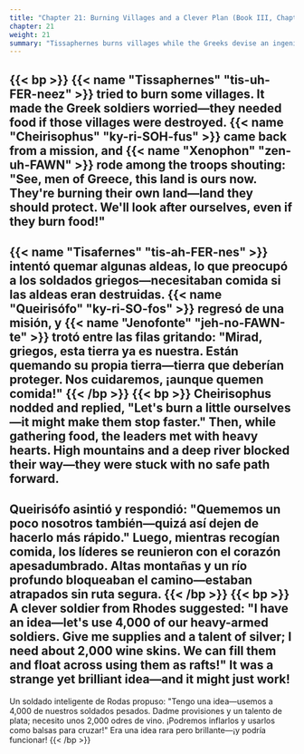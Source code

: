 ```yaml
---
title: "Chapter 21: Burning Villages and a Clever Plan (Book III, Chapter 5)"
chapter: 21
weight: 21
summary: "Tissaphernes burns villages while the Greeks devise an ingenious river crossing plan."
---
```

{{< bp >}}
{{< name "Tissaphernes" "tis-uh-FER-neez" >}} tried to burn some villages. It made the Greek soldiers worried—they needed food if those villages were destroyed. {{< name "Cheirisophus" "ky-ri-SOH-fus" >}} came back from a mission, and {{< name "Xenophon" "zen-uh-FAWN" >}} rode among the troops shouting: "See, men of Greece, this land is ours now. They're burning their own land—land they should protect. We'll look after ourselves, even if they burn food!"
---
{{< name "Tisafernes" "tis-ah-FER-nes" >}} intentó quemar algunas aldeas, lo que preocupó a los soldados griegos—necesitaban comida si las aldeas eran destruidas. {{< name "Queirisófo" "ky-ri-SO-fos" >}} regresó de una misión, y {{< name "Jenofonte" "jeh-no-FAWN-te" >}} trotó entre las filas gritando: "Mirad, griegos, esta tierra ya es nuestra. Están quemando su propia tierra—tierra que deberían proteger. Nos cuidaremos, ¡aunque quemen comida!"
{{< /bp >}}
{{< bp >}}
Cheirisophus nodded and replied, "Let's burn a little ourselves—it might make them stop faster." Then, while gathering food, the leaders met with heavy hearts. High mountains and a deep river blocked their way—they were stuck with no safe path forward.
---
Queirisófo asintió y respondió: "Quememos un poco nosotros también—quizá así dejen de hacerlo más rápido." Luego, mientras recogían comida, los líderes se reunieron con el corazón apesadumbrado. Altas montañas y un río profundo bloqueaban el camino—estaban atrapados sin ruta segura.
{{< /bp >}}
{{< bp >}}
A clever soldier from Rhodes suggested: "I have an idea—let's use 4,000 of our heavy-armed soldiers. Give me supplies and a talent of silver; I need about 2,000 wine skins. We can fill them and float across using them as rafts!" It was a strange yet brilliant idea—and it might just work!
---
Un soldado inteligente de Rodas propuso: "Tengo una idea—usemos a 4,000 de nuestros soldados pesados. Dadme provisiones y un talento de plata; necesito unos 2,000 odres de vino. ¡Podremos inflarlos y usarlos como balsas para cruzar!" Era una idea rara pero brillante—¡y podría funcionar!
{{< /bp >}}